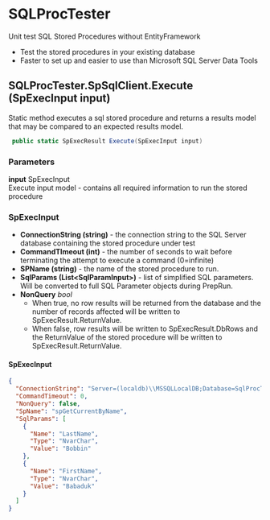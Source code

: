 # SQLProcTester
Unit test SQL Stored Procedures without EntityFramework
* Test the stored procedures in your existing database
* Faster to set up and easier to use than Microsoft SQL Server Data Tools

## SQLProcTester.SpSqlClient.Execute (SpExecInput input)
Static method executes a sql stored procedure and returns a results model that may be compared to an expected results model.


```C#
 public static SpExecResult Execute(SpExecInput input)
```

### Parameters
**input** SpExecInput
<br/> Execute input model - contains all required information to run the stored procedure


### SpExecInput
* **ConnectionString (string)** - the connection string to the SQL Server database containing the stored procedure under test
* **CommandTImeout (int)** - the number of seconds to wait before terminating the attempt to execute a command (0=infinite)
* **SPName (string)** - the name of the stored procedure to run.
* **SqlParams (List\<SqlParamInput>)**  - list of simplified SQL parameters. Will be converted to full SQL Parameter objects during PrepRun. 
* **NonQuery** *bool*    
   * When true, no row results will be returned from the database and the number of records affected will be written to SpExecResult.ReturnValue.
   * When false, row results will be written to SpExecResult.DbRows and the ReturnValue of the stored procedure will be written to SpExecResult.ReturnValue.

   
#### SpExecInput
```json
{
  "ConnectionString": "Server=(localdb)\\MSSQLLocalDB;Database=SqlProcTest;Trusted_Connection=True;MultipleActiveResultSets=true",
  "CommandTimeout": 0,
  "NonQuery": false,
  "SpName": "spGetCurrentByName",
  "SqlParams": [
    {
      "Name": "LastName",
      "Type": "NvarChar",
      "Value": "Bobbin"
    },
    {
      "Name": "FirstName",
      "Type": "NvarChar",
      "Value": "Babaduk"
    }
  ]
}
```
